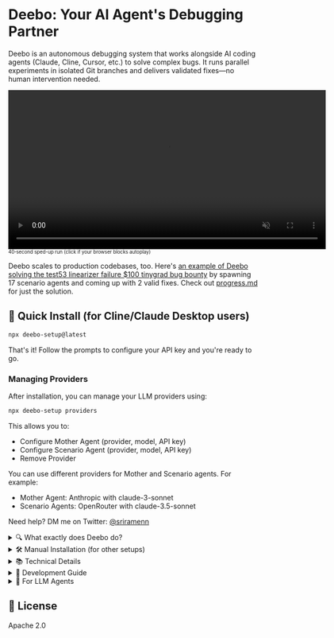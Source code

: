 # Deebo: Your AI Agent's Debugging Partner

Deebo is an autonomous debugging system that works alongside AI coding agents (Claude, Cline, Cursor, etc.) to solve complex bugs. It runs parallel experiments in isolated Git branches and delivers validated fixes—no human intervention needed.

<video src="notes/deebo-demo.mp4" autoplay loop muted playsinline width="640"></video>  
<sub><sup>40‑second sped-up run (click if your browser blocks autoplay)</sup></sub>

Deebo scales to production codebases, too. Here's [an example of Deebo solving the test53 linearizer failure $100 tinygrad bug bounty](https://github.com/snagasuri/deebo-prototype/tree/master/memory-bank/9bd38e9840d3/sessions/session-1744006973678) by spawning 17 scenario agents and coming up with 2 valid fixes. Check out [progress.md](https://github.com/snagasuri/deebo-prototype/blob/master/memory-bank/9bd38e9840d3/progress.md) for just the solution.

## 🚀 Quick Install (for Cline/Claude Desktop users)

```bash
npx deebo-setup@latest
```
That's it! Follow the prompts to configure your API key and you're ready to go.

### Managing Providers

After installation, you can manage your LLM providers using:

```bash
npx deebo-setup providers
```

This allows you to:
- Configure Mother Agent (provider, model, API key)
- Configure Scenario Agent (provider, model, API key)
- Remove Provider

You can use different providers for Mother and Scenario agents. For example:
- Mother Agent: Anthropic with claude-3-sonnet
- Scenario Agents: OpenRouter with claude-3.5-sonnet

Need help? DM me on Twitter: [@sriramenn](https://twitter.com/sriramenn)

<details>
<summary>🔍 What exactly does Deebo do?</summary>

Deebo is your AI agent's debugging partner. When your agent encounters a tricky bug, Deebo:

- Spawns multiple "scenario agents" to test different hypotheses in parallel
- Runs each experiment in an isolated Git branch
- Validates or falsifies each approach
- Returns structured reports and solutions
- Optionally logs session history for learning

Instead of going back and forth with your AI agent about bugs, let Deebo handle the investigation while you focus on building features.

### Exposed MCP Tools
| Tool             | Description                                                          |
| ---------------- | -------------------------------------------------------------------- |
| `start`          | Begins a debugging session                                           |
| `check`          | Returns current status of debugging session                          |
| `cancel`         | Terminates all processes for a given debugging session               |
| `add_observation`| Logs external observations for an agent                              |
</details>

<details>
<summary>🛠️ Manual Installation (for other setups)</summary>

If you're not using Cline or Claude Desktop, follow these steps:

1. Clone the repo:
   ```bash
   git clone https://github.com/snagasuri/deebo-prototype.git
   cd deebo-prototype
   ```

2. Install dependencies:
   ```bash
   npm install
   npm run build
   ```

3. Install required MCP tools:
   ```bash
   # Install uv/uvx
   curl -LsSf https://astral.sh/uv/install.sh | sh
   
   # Install git-mcp
   uvx mcp-server-git --help
   
   # Install desktop-commander
   npx @wonderwhy-er/desktop-commander@latest setup
   ```

4. Configure your MCP client to use Deebo (see Technical Details section for configuration format)
</details>

<details>
<summary>📚 Technical Details</summary>

### Memory Bank
If `USE_MEMORY_BANK=true` is set, Deebo enables structured memory logging:
- `activeContext.md`: Editable live journal for the Mother agent
- `progress.md`: Summarized results of completed debug sessions
- `sessions/<id>/reports/`: Structured scenario agent reports
- `sessions/<id>/logs/`: Raw logs from Mother and scenarios
- `sessions/<id>/observations/`: Logs of external observations

### MCP Configuration
```json
{
  "mcpServers": {
    "deebo": {
      "autoApprove": [],
      "disabled": false,
      "timeout": 30,
      "command": "node",
      "args": [
        "--experimental-specifier-resolution=node",
        "--experimental-modules",
        "--max-old-space-size=4096",
        "/absolute/path/to/deebo/build/index.js"
      ],
      "env": {
        "NODE_ENV": "development",
        "USE_MEMORY_BANK": "true",
        "MOTHER_HOST": "openrouter",
        "MOTHER_MODEL": "anthropic/claude-3.5-sonnet",
        "SCENARIO_HOST": "openrouter",
        "SCENARIO_MODEL": "anthropic/claude-3.5-sonnet",
        "OPENROUTER_API_KEY": "sk-or-v1-..."
      },
      "transportType": "stdio"
    }
  }
}
```

### Design Principles
- **Tool-isolated:** All mutations via MCP tools (no raw fs/git calls)
- **Stateless scenarios:** No shared memory between agents
- **Raw logs:** Human-readable, tailable logs and reports
- **Delegation-first:** Built to be called by other agents, not humans
</details>

<details>
<summary>🔧 Development Guide</summary>

### Prerequisites
- **Git**: For version control
- **Node.js**: v18+ (includes npm)
- **Python**: 3.10+ (for git-mcp)

### Configuration Files
- **Cline:** `~/Library/Application Support/Code/User/globalStorage/saoudrizwan.claude-dev/settings/cline_mcp_settings.json`
- **Claude Desktop:** `~/Library/Application Support/Claude/claude_desktop_config.json`

### LLM Support
Deebo supports OpenRouter, Anthropic, and Gemini models. Configure via environment variables:
- `MOTHER_HOST`: LLM provider for mother agent
- `SCENARIO_HOST`: LLM provider for scenario agents
- `[PROVIDER]_API_KEY`: API key for chosen provider

See `src/util/agent-utils.ts` for supported models and configuration details.
</details>

<details>
<summary>📖 For LLM Agents</summary>

This section contains detailed information to help LLM agents understand and work with Deebo:

### Architecture
- **Mother Agent:** Coordinates investigation, spawns scenarios, writes solutions
- **Scenario Agents:** Each tests one hypothesis in an isolated Git branch
- **Process Isolation:** All agents run as subprocesses with timeout enforcement
- **MCP Tools:** All Git/FS operations through git-mcp and desktop-commander

### Memory Bank Structure
Memory bank paths follow the pattern:
```
memory-bank/{codebaseHash}/{session-id-hash}/
  ├── mother.log
  ├── scenario-agent-0.log
  ├── scenario-agent-1.log
  └── ...
```

The memory bank allows Deebo to learn from past sessions and personalize to your codebase. Use the context field when starting a debug session to provide relevant information, and add observations mid-session if needed.


### Tool Usage Examples
```xml
<deebo>
  <start
    error="ReferenceError: x is not defined"
    repoPath="/my/project/path"
    context="// suspect function below\nfunction handleClick() { ... }"
    filePath="src/ui/buttons.ts"
    language="typescript"
  />
</deebo>
```

See the full [MCP Tools documentation](docs/mcp-tools.md) for more examples.
</details>

## 📜 License

Apache 2.0
